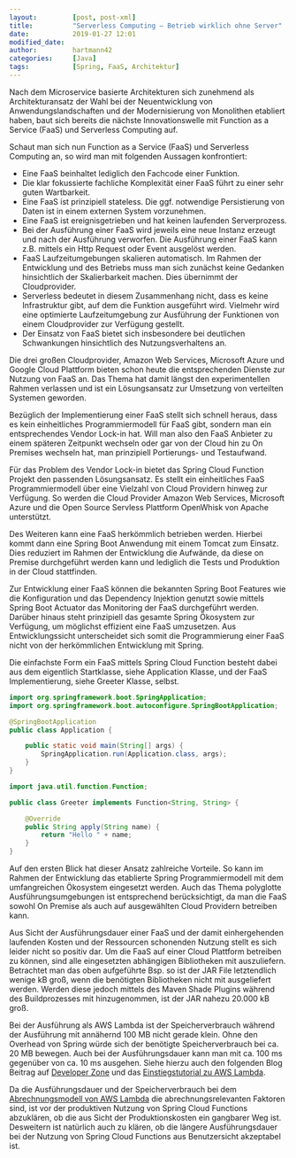 ```yaml
---
layout:         [post, post-xml]              
title:          "Serverless Computing – Betrieb wirklich ohne Server"
date:           2019-01-27 12:01
modified_date: 
author:         hartmann42 
categories:     [Java]
tags:           [Spring, FaaS, Architektur]
---
```


Nach dem Microservice basierte Architekturen sich zunehmend als Architekturansatz der Wahl bei der Neuentwicklung von 
Anwendungslandschaften und der Modernisierung von Monolithen etabliert haben, baut sich bereits die nächste 
Innovationswelle mit Function as a Service (FaaS) und Serverless Computing auf.

Schaut man sich nun Function as a Service (FaaS) und Serverless Computing an, so wird man mit folgenden Aussagen konfrontiert:
* Eine FaaS beinhaltet lediglich den Fachcode einer Funktion. 
* Die klar fokussierte fachliche Komplexität einer FaaS führt zu einer sehr guten Wartbarkeit. 
* Eine FaaS ist prinzipiell stateless. Die ggf. notwendige Persistierung von Daten ist in einem externen System vorzunehmen.
* Eine FaaS ist ereignisgetrieben und hat keinen laufenden Serverprozess. 
* Bei der Ausführung einer FaaS wird jeweils eine neue Instanz erzeugt und nach der Ausführung verworfen. Die Ausführung einer FaaS kann z.B. mittels ein Http Request oder Event ausgelöst werden.  
* FaaS Laufzeitumgebungen skalieren automatisch. Im Rahmen der Entwicklung und des Betriebs muss man sich zunächst keine Gedanken hinsichtlich der Skalierbarkeit machen. Dies übernimmt der Cloudprovider.
* Serverless bedeutet in diesem Zusammenhang nicht, dass es keine Infrastruktur gibt, auf dem die Funktion ausgeführt wird. Vielmehr wird eine optimierte Laufzeitumgebung zur Ausführung der Funktionen von einem Cloudprovider zur Verfügung gestellt. 
* Der Einsatz von FaaS bietet sich insbesondere bei deutlichen Schwankungen hinsichtlich des Nutzungsverhaltens an.

Die drei großen Cloudprovider, Amazon Web Services, Microsoft Azure und Google Cloud Plattform bieten schon heute die 
entsprechenden Dienste zur Nutzung von FaaS an. Das Thema hat damit längst den experimentellen Rahmen verlassen und ist 
ein Lösungsansatz zur Umsetzung von verteilten Systemen geworden.

Bezüglich der Implementierung einer FaaS stellt sich schnell heraus, dass es kein einheitliches Programmiermodell für 
FaaS gibt, sondern man ein entsprechendes Vendor Lock-in hat. Will man also den FaaS Anbieter zu einem späteren Zeitpunkt 
wechseln oder gar von der Cloud hin zu On Premises wechseln hat, man prinzipiell Portierungs- und Testaufwand. 

Für das Problem des Vendor Lock-in bietet das Spring Cloud Function Projekt den passenden Lösungsansatz. Es stellt ein 
einheitliches FaaS Programmiermodell über eine Vielzahl von Cloud Providern hinweg zur Verfügung. So werden die Cloud 
Provider Amazon Web Services, Microsoft Azure und die Open Source Servless Plattform OpenWhisk von Apache unterstützt. 

Des Weiteren kann eine FaaS herkömmlich betrieben werden. Hierbei kommt dann eine Spring Boot Anwendung mit einem Tomcat 
zum Einsatz. Dies reduziert im Rahmen der Entwicklung die Aufwände, da diese on Premise durchgeführt werden kann und 
lediglich die Tests und Produktion in der Cloud stattfinden.

Zur Entwicklung einer FaaS können die bekannten Spring Boot Features wie die Konfiguration und das Dependency Injektion 
genutzt sowie mittels Spring Boot Actuator das Monitoring der FaaS durchgeführt werden. Darüber hinaus steht prinzipiell 
das gesamte Spring Ökosystem zur Verfügung, um möglichst effizient eine FaaS umzusetzen. Aus Entwicklungssicht 
unterscheidet sich somit die Programmierung einer FaaS nicht von der herkömmlichen Entwicklung mit Spring.

Die einfachste Form ein FaaS mittels Spring Cloud Function besteht dabei aus dem eigentlich Startklasse, 
siehe Application Klasse, und der FaaS Implementierung, siehe Greeter Klasse, selbst.

```java
import org.springframework.boot.SpringApplication;
import org.springframework.boot.autoconfigure.SpringBootApplication;

@SpringBootApplication
public class Application {

	public static void main(String[] args) {
		SpringApplication.run(Application.class, args);
	}
}
```

```java
import java.util.function.Function;

public class Greeter implements Function<String, String> {

	@Override
	public String apply(String name) {
		return "Hello " + name;
	}	
}
```

Auf den ersten Blick hat dieser Ansatz zahlreiche Vorteile. So kann im Rahmen der Entwicklung das etablierte Spring 
Programmiermodell mit dem umfangreichen Ökosystem eingesetzt werden. Auch das Thema polyglotte Ausführungsumgebungen 
ist entsprechend berücksichtigt, da man die FaaS sowohl On Premise als auch auf ausgewählten Cloud Providern betreiben kann.

Aus Sicht der Ausführungsdauer einer FaaS und der damit einhergehenden laufenden Kosten und der Ressourcen schonenden Nutzung 
stellt es sich leider nicht so positiv dar. Um die FaaS auf einer Cloud Plattform betreiben zu können, sind alle eingesetzten 
abhängigen Bibliotheken mit auszuliefern. Betrachtet man das oben aufgeführte Bsp. so ist der JAR File letztendlich wenige kB 
groß, wenn die benötigten Bibliotheken nicht mit ausgeliefert werden. Werden diese jedoch mittels des Maven Shade Plugins 
während des Buildprozesses mit hinzugenommen, ist der JAR nahezu 20.000 kB groß. 

Bei der Ausführung als AWS Lambda ist der Speicherverbrauch während der Ausführung mit annähernd 100 MB nicht gerade klein. 
Ohne den Overhead von Spring würde sich der benötigte Speicherverbrauch bei ca. 20 MB bewegen. Auch bei der Ausführungsdauer 
kann man mit ca. 100 ms gegenüber von ca. 10 ms ausgehen. Siehe hierzu auch den folgenden Blog Beitrag auf [Developer Zone](https://dzone.com/articles/run-code-with-spring-cloud-function-on-aws-lambda) 
und das [Einstiegstutorial zu AWS Lambda](https://docs.aws.amazon.com/de_de/lambda/latest/dg/get-started-create-function.html).

Da die Ausführungsdauer und der Speicherverbrauch bei dem [Abrechnungsmodell von AWS Lambda](https://aws.amazon.com/de/lambda/pricing/#Free_Tier) 
die abrechnungsrelevanten Faktoren sind, ist vor der produktiven Nutzung von Spring Cloud Functions abzuklären, ob die aus 
Sicht der Produktionskosten ein gangbarer Weg ist. Desweitern ist natürlich auch zu klären, ob die längere Ausführungsdauer 
bei der Nutzung von Spring Cloud Functions aus Benutzersicht akzeptabel ist.
